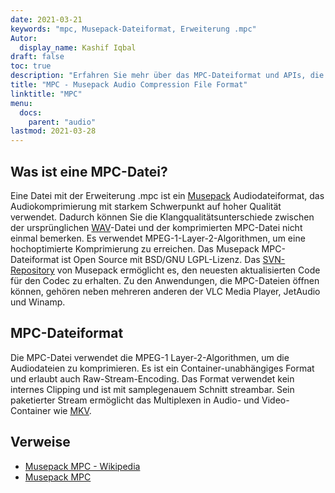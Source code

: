 ```yaml
---
date: 2021-03-21
keywords: "mpc, Musepack-Dateiformat, Erweiterung .mpc"
Autor:
  display_name: Kashif Iqbal
draft: false
toc: true
description: "Erfahren Sie mehr über das MPC-Dateiformat und APIs, die MPC-Dateien erstellen und öffnen können."
title: "MPC - Musepack Audio Compression File Format"
linktitle: "MPC"
menu:
  docs:
    parent: "audio"
lastmod: 2021-03-28
---
```


## Was ist eine MPC-Datei?

Eine Datei mit der Erweiterung .mpc ist ein [Musepack](https://musepack.net/) Audiodateiformat, das Audiokomprimierung mit starkem Schwerpunkt auf hoher Qualität verwendet. Dadurch können Sie die Klangqualitätsunterschiede zwischen der ursprünglichen [WAV](/de/audio/wav/)-Datei und der komprimierten MPC-Datei nicht einmal bemerken. Es verwendet MPEG-1-Layer-2-Algorithmen, um eine hochoptimierte Komprimierung zu erreichen. Das Musepack MPC-Dateiformat ist Open Source mit BSD/GNU LGPL-Lizenz. Das [SVN-Repository](http://svn.musepack.net/) von Musepack ermöglicht es, den neuesten aktualisierten Code für den Codec zu erhalten. Zu den Anwendungen, die MPC-Dateien öffnen können, gehören neben mehreren anderen der VLC Media Player, JetAudio und Winamp.

## MPC-Dateiformat

Die MPC-Datei verwendet die MPEG-1 Layer-2-Algorithmen, um die Audiodateien zu komprimieren. Es ist ein Container-unabhängiges Format und erlaubt auch Raw-Stream-Encoding. Das Format verwendet kein internes Clipping und ist mit samplegenauem Schnitt streambar. Sein paketierter Stream ermöglicht das Multiplexen in Audio- und Video-Container wie [MKV](/de/video/mkv/).

## Verweise

* [Musepack MPC - Wikipedia](https://en.wikipedia.org/wiki/Musepack)
* [Musepack MPC](https://musepack.net/)

